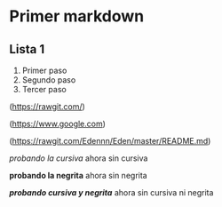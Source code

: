 # <H1> Primer markdown
### <H2> Lista 1

1. Primer paso
2. Segundo paso
3. Tercer paso

(https://rawgit.com/)

(https://www.google.com)

(https://rawgit.com/Edennn/Eden/master/README.md)

_probando la cursiva_ ahora sin cursiva

**probando la negrita** ahora sin negrita

_**probando cursiva y negrita**_ ahora sin cursiva ni negrita
